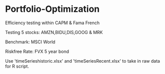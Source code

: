 # Portfolio-Optimization
Efficiency testing within CAPM &amp; Fama French


Testing 5 stocks:   AMZN,BIDU,DIS,GOOG & MRK

Benchmark:          MSCI World

Riskfree Rate:      FVX 5 year bond


Use 'timeSerieshistoric.xlsx' and 'timeSeriesRecent.xlsx' to take in raw data for R script.
